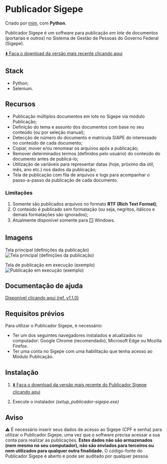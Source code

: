 # Publicador Sigepe

Criado por [mim](https://github.com/cegj), com **Python**.

Publicador Sigepe é um software para publicação *em lote* de documentos (portarias e outros) no Sistema de Gestão de Pessoas do Governo Federal (Sigepe).

[⬇️ Faça o download da versão mais recente clicando aqui](https://github.com/cegj/publicador_sigepe/releases)

## Stack

- Python;
- Selenium.

## Recursos

- Publicação múltiplos documentos em lote no Sigepe via módulo Publicação;
- Definição do tema e assunto dos documentos com base no seu conteúdo (ou por seleção manual);
- Detecção de número do documento e matrícula SIAPE do interessado no conteúdo de cada documento;
- Copiar, mover e/ou renomear os arquivos após a publicação;
- Remover determinados termos (definidos pelo usuário) do conteúdo do documento antes de publicá-lo;
- Utilização de variáveis para representar datas (hoje, próximo dia útil, mês, ano etc.) nos dados da publicação;
- Tela de publicação com fila de arquivos e logs para acompanhar o passo-a-passo da publicação de cada documento.

### Limitações

1. Somente são publicados arquivos no formato **RTF (Rich Text Format)**;
2. O conteúdo é publicado sem formatação (ou seja, negritos, itálicos e demais formatações são ignorados);
3. Atualmente disponível somente para 🪟 Windows.

## Imagens

Tela principal (definições da publicação)<br>
<img src="https://i.imgur.com/Lvh8sN0.png" title="Tela principal (definições da publicação)" />

Tela de publicação em execução (exemplo)<br>
<img src="https://i.imgur.com/7nM8uQL.gif" title="Publicação em execução (exemplo)" />

## Documentação de ajuda

[Disponível clicando aqui (ref. v1.1.0)](https://cegj.notion.site/Publicador-Sigepe-v1-1-0-Documenta-o-e9f3ed820e9748f1ab1e399b6d4d8134)

## Requisitos prévios

Para utilizar o Publicador Sigepe, é necessário:
-  Ter um dos seguintes navegadores instalados e atualizados no computador: Google Chrome (recomendado), Microsoft Edge ou Mozilla Firefox.
-  Ter uma conta no Sigepe com uma habilitação que tenha acesso ao Módulo Publicação.

## Instalação

1. [⬇️ Faça o download da versão mais recente do Publicador Sigepe clicando aqui](https://github.com/cegj/publicador_sigepe/releases)

2. Execute o instalador *(setup_publicador-sigepe.exe)*

## Aviso

⚠️ É necessário inserir seus dados de acesso ao Sigepe (CPF e senha) para utilizar o Publicador Sigepe, uma vez que o software precisa acessar a sua conta para realizar as publicações. **Estes dados não são armazenados (nem mesmo no seu computador), não são enviados para terceiros ou nem utilizados para qualquer outra finalidade.** O código-fonte do Publicador Sigepe é aberto e pode ser auditado por qualquer pessoa.

